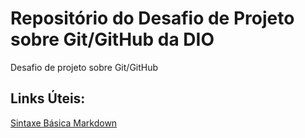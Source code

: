 # Repositório do Desafio de Projeto sobre Git/GitHub da DIO
Desafio de projeto sobre Git/GitHub

## Links Úteis:
[Sintaxe Básica Markdown](https://www.markdownguide.org/basic-syntax/)
